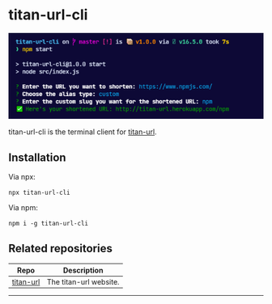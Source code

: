 # titan-url-cli

![demo](demo.png)

titan-url-cli is the terminal client for [titan-url](http://titan-url.herokuapp.com).


## Installation

Via npx:
```
npx titan-url-cli
```

Via npm:
```
npm i -g titan-url-cli
```

## Related repositories

| Repo      | Description |
| ----------- | ----------- |
| [titan-url](https://github.com/Shravan-1908/titan-url)      | The titan-url website.      |
-------
